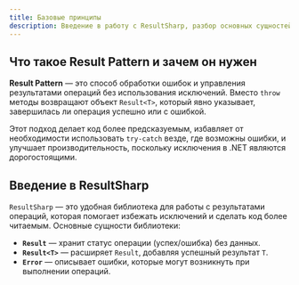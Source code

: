 ```yaml
---
title: Базовые принципы  
description: Введение в работу с ResultSharp, разбор основных сущностей и примеры использования.  
---
```


## Что такое Result Pattern и зачем он нужен

**Result Pattern** — это способ обработки ошибок и управления результатами операций без использования исключений. Вместо `throw` методы возвращают объект `Result<T>`, который явно указывает, завершилась ли операция успешно или с ошибкой.

Этот подход делает код более предсказуемым, избавляет от необходимости использовать `try-catch` везде, где возможны ошибки, и улучшает производительность, поскольку исключения в .NET являются дорогостоящими.

## Введение в ResultSharp

`ResultSharp` — это удобная библиотека для работы с результатами операций, которая помогает избежать исключений и сделать код более читаемым. Основные сущности библиотеки:  

- **`Result`** — хранит статус операции (успех/ошибка) без данных.  
- **`Result<T>`** — расширяет `Result`, добавляя успешный результат `T`.  
- **`Error`** — описывает ошибки, которые могут возникнуть при выполнении операций.
